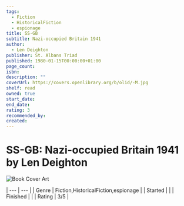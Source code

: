 ```yaml
---
tags:
  - Fiction
  - HistoricalFiction
  - espionage
title: SS-GB
subtitle: Nazi-occupied Britain 1941
author:
  - Len Deighton
publisher: St. Albans Triad
published: 1980-01-15T00:00:00+01:00
page_count: 
isbn: 
description: ""
coverUrl: https://covers.openlibrary.org/b/olid/-M.jpg
shelf: read
owned: true
start_date: 
end_date: 
rating: 3
recommended_by: 
created: 
---
```


# SS-GB: Nazi-occupied Britain 1941 by Len Deighton

![Book Cover Art](https://covers.openlibrary.org/b/olid/-M.jpg)


| --- | --- |
| Genre | Fiction,HistoricalFiction,espionage |
| Started |  |
| Finished |  |
| Rating | 3/5 |

